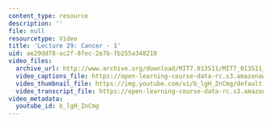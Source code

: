 ```yaml
---
content_type: resource
description: ''
file: null
resourcetype: Video
title: 'Lecture 29: Cancer - 1'
uid: ae29dd78-ac2f-8fec-2e7b-fb255a348210
video_files:
  archive_url: http://www.archive.org/download/MIT7.013S11/MIT7_013S11_lec29_300k.mp4
  video_captions_file: https://open-learning-course-data-rc.s3.amazonaws.com/7-013-introductory-biology-spring-2013/2b934ba5deed521a8337879462fee26a_b_lgH_ZnCmg.vtt
  video_thumbnail_file: https://img.youtube.com/vi/b_lgH_ZnCmg/default.jpg
  video_transcript_file: https://open-learning-course-data-rc.s3.amazonaws.com/7-013-introductory-biology-spring-2013/4aeda08132855ce681cbb60c0b4f11cc_b_lgH_ZnCmg.pdf
video_metadata:
  youtube_id: b_lgH_ZnCmg
---
```

